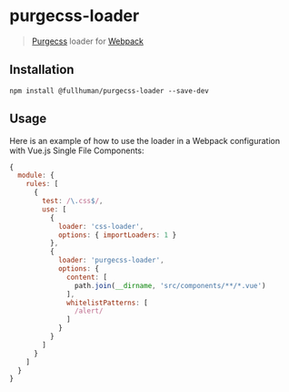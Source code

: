 # purgecss-loader
> [Purgecss](https://www.purgecss.com) loader for
> [Webpack](https://webpack.js.org)

## Installation

```console
npm install @fullhuman/purgecss-loader --save-dev
```

## Usage

Here is an example of how to use the loader in a Webpack configuration with
Vue.js Single File Components:

```js
{
  module: {
    rules: [
      {
        test: /\.css$/,
        use: [
          {
            loader: 'css-loader',
            options: { importLoaders: 1 }
          },
          {
            loader: 'purgecss-loader',
            options: {
              content: [
                path.join(__dirname, 'src/components/**/*.vue')
              ],
              whitelistPatterns: [
                /alert/
              ]
            }
          }
        ]
      }
    ]
  }
}
```

